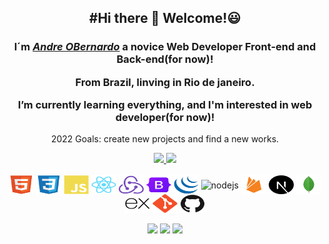  <div>
  <h2 align="center">#Hi there 👋 Welcome!😃️</h2>
  <h3 align="center">I´m <a href="https://www.linkedin.com/in/andre-ob/"><i>Andre OBernardo</i></a> a novice Web Developer Front-end and Back-end(for now)!
  <p align="center"> From Brazil, linving in Rio de janeiro.</p>
  <p align="center">I’m currently learning everything, and I'm interested in web developer(for now)! </h2>
  <p align="center">2022 Goals: create new projects and find a new works.</h2>
</div>

<div align="center">
  <a href="https://github.com/AndreOBernardo">
    <img height="150em" src="https://github-readme-stats.vercel.app/api?username=AndreOBernardo&hide&theme=dark&hide_border=false&&layout=compact"/>
    <img height="150em" src="https://github-readme-stats.vercel.app/api/top-langs/?username=AndreOBernardo&theme=dark&hide_border=false&&layout=compact"/>
 </a>
</div>
<div align="center" valign="top"><br>
  <img align="center" alt="HTML" height="30" width="40" src="https://raw.githubusercontent.com/devicons/devicon/master/icons/html5/html5-original.svg">
  <img align="center" alt="CSS" height="30" width="40" src="https://raw.githubusercontent.com/devicons/devicon/master/icons/css3/css3-original.svg">
  <img align="center" alt="Js" height="30" width="40" src="https://raw.githubusercontent.com/devicons/devicon/master/icons/javascript/javascript-plain.svg">
  <img align="center" alt="React" height="30" width="40" src="https://raw.githubusercontent.com/devicons/devicon/master/icons/react/react-original.svg">
  <img align="center" alt="Redux" height="30" width="40" src="https://raw.githubusercontent.com/devicons/devicon/master/icons/redux/redux-original.svg">
  <img align="center" alt="github" height="30" width="40" src="https://raw.githubusercontent.com/devicons/devicon/master/icons/bootstrap/bootstrap-original.svg">
  <img align="center" alt="nodejs" height="30" width="40" src="https://raw.githubusercontent.com/devicons/devicon/master/icons/jquery/jquery-original.svg">
  <img align="center" alt="nodejs" height="30" width="40" src="https://cdn.worldvectorlogo.com/logos/nodejs-icon.svg">
  <img align="center" alt="Js" height="30" width="40" src="https://raw.githubusercontent.com/devicons/devicon/master/icons/firebase/firebase-plain.svg">
  <img align="center" alt="Js" height="30" width="40" src="https://raw.githubusercontent.com/devicons/devicon/master/icons/nextjs/nextjs-original.svg">
  <img align="center" alt="Wa-Jest" height="30" width="40" src="https://raw.githubusercontent.com/devicons/devicon/master/icons/mongodb/mongodb-original.svg"> 
  <img align="center" alt="Wa-Jest" height="30" width="40" src="https://raw.githubusercontent.com/devicons/devicon/master/icons/express/express-original.svg">
  <img align="center" alt="git" height="30" width="40" src="https://raw.githubusercontent.com/devicons/devicon/master/icons/git/git-original.svg">
  <img align="center" alt="github" height="30" width="40" src="https://raw.githubusercontent.com/devicons/devicon/master/icons/github/github-original.svg"> 
</div><br>
<div align="center">
   <a href="https://www.linkedin.com/in/andre-ob/" target="_blank"><img  src="https://img.shields.io/badge/-LinkedIn-%230077B5?style=for-the-badge&logo=linkedin&logoColor=white" target="_blank"></a> 
   <a href="https://api.whatsapp.com/send?phone=5521986404723&text=Olá%" target="_blank"><img src="https://api.whatsapp.com/send?phone=5521986404723" target="_blank"></a>
   <a href="https://www.facebook.com/andreo.b.aob/"><img src="https://img.shields.io/badge/Facebook-1877F2?style=for-the-badge&logo=facebook&logoColor=white" target="_blank">     </a>
</div>


